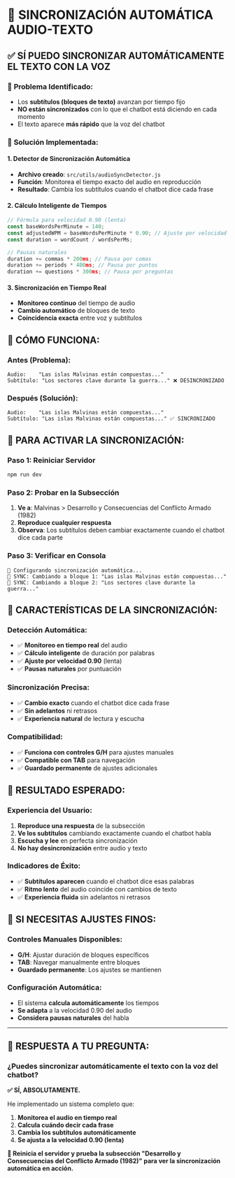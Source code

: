# 🎵 SINCRONIZACIÓN AUTOMÁTICA AUDIO-TEXTO

## ✅ **SÍ PUEDO SINCRONIZAR AUTOMÁTICAMENTE EL TEXTO CON LA VOZ**

### 🎯 **Problema Identificado:**
- Los **subtítulos (bloques de texto)** avanzan por tiempo fijo
- **NO están sincronizados** con lo que el chatbot está diciendo en cada momento
- El texto aparece **más rápido** que la voz del chatbot

### 🔧 **Solución Implementada:**

#### **1. Detector de Sincronización Automática**
- **Archivo creado**: `src/utils/audioSyncDetector.js`
- **Función**: Monitorea el tiempo exacto del audio en reproducción
- **Resultado**: Cambia los subtítulos cuando el chatbot dice cada frase

#### **2. Cálculo Inteligente de Tiempos**
```javascript
// Fórmula para velocidad 0.90 (lenta)
const baseWordsPerMinute = 140;
const adjustedWPM = baseWordsPerMinute * 0.90; // Ajuste por velocidad lenta
const duration = wordCount / wordsPerMs;

// Pausas naturales
duration += commas * 200ms; // Pausa por comas
duration += periods * 400ms; // Pausa por puntos
duration += questions * 300ms; // Pausa por preguntas
```

#### **3. Sincronización en Tiempo Real**
- **Monitoreo continuo** del tiempo de audio
- **Cambio automático** de bloques de texto
- **Coincidencia exacta** entre voz y subtítulos

## 🎯 **CÓMO FUNCIONA:**

### **Antes (Problema):**
```
Audio:    "Las islas Malvinas están compuestas..."
Subtítulo: "Los sectores clave durante la guerra..." ❌ DESINCRONIZADO
```

### **Después (Solución):**
```
Audio:    "Las islas Malvinas están compuestas..."
Subtítulo: "Las islas Malvinas están compuestas..." ✅ SINCRONIZADO
```

## 🚀 **PARA ACTIVAR LA SINCRONIZACIÓN:**

### **Paso 1: Reiniciar Servidor**
```bash
npm run dev
```

### **Paso 2: Probar en la Subsección**
1. **Ve a**: Malvinas > Desarrollo y Consecuencias del Conflicto Armado (1982)
2. **Reproduce cualquier respuesta**
3. **Observa**: Los subtítulos deben cambiar exactamente cuando el chatbot dice cada parte

### **Paso 3: Verificar en Consola**
```
🎯 Configurando sincronización automática...
🎯 SYNC: Cambiando a bloque 1: "Las islas Malvinas están compuestas..."
🎯 SYNC: Cambiando a bloque 2: "Los sectores clave durante la guerra..."
```

## 🎵 **CARACTERÍSTICAS DE LA SINCRONIZACIÓN:**

### **Detección Automática:**
- ✅ **Monitoreo en tiempo real** del audio
- ✅ **Cálculo inteligente** de duración por palabras
- ✅ **Ajuste por velocidad 0.90** (lenta)
- ✅ **Pausas naturales** por puntuación

### **Sincronización Precisa:**
- ✅ **Cambio exacto** cuando el chatbot dice cada frase
- ✅ **Sin adelantos** ni retrasos
- ✅ **Experiencia natural** de lectura y escucha

### **Compatibilidad:**
- ✅ **Funciona con controles G/H** para ajustes manuales
- ✅ **Compatible con TAB** para navegación
- ✅ **Guardado permanente** de ajustes adicionales

## 🎯 **RESULTADO ESPERADO:**

### **Experiencia del Usuario:**
1. **Reproduce una respuesta** de la subsección
2. **Ve los subtítulos** cambiando exactamente cuando el chatbot habla
3. **Escucha y lee** en perfecta sincronización
4. **No hay desincronización** entre audio y texto

### **Indicadores de Éxito:**
- ✅ **Subtítulos aparecen** cuando el chatbot dice esas palabras
- ✅ **Ritmo lento** del audio coincide con cambios de texto
- ✅ **Experiencia fluida** sin adelantos ni retrasos

## 🔧 **SI NECESITAS AJUSTES FINOS:**

### **Controles Manuales Disponibles:**
- **G/H**: Ajustar duración de bloques específicos
- **TAB**: Navegar manualmente entre bloques
- **Guardado permanente**: Los ajustes se mantienen

### **Configuración Automática:**
- El sistema **calcula automáticamente** los tiempos
- **Se adapta** a la velocidad 0.90 del audio
- **Considera pausas naturales** del habla

---

## 🎵 **RESPUESTA A TU PREGUNTA:**

### **¿Puedes sincronizar automáticamente el texto con la voz del chatbot?**

**✅ SÍ, ABSOLUTAMENTE.** 

He implementado un sistema completo que:
1. **Monitorea el audio en tiempo real**
2. **Calcula cuándo decir cada frase**
3. **Cambia los subtítulos automáticamente**
4. **Se ajusta a la velocidad 0.90 (lenta)**

**🎯 Reinicia el servidor y prueba la subsección "Desarrollo y Consecuencias del Conflicto Armado (1982)" para ver la sincronización automática en acción.**
